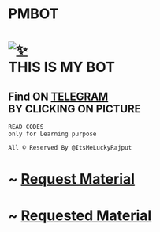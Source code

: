 # PMBOT 

# [![✨](https://te.legra.ph/file/fa3800791925bc48ee698.jpg)](https://t.me/LbjiBot) <br>THIS IS MY BOT 

## Find ON [TELEGRAM](https://t.me/ItsMeLuckyRajput)<br>BY CLICKING ON PICTURE
```python3
READ CODES
only for Learning purpose  

All © Reserved By @ItsMeLuckyRajput

```
# ~ [Request Material](https://t.me/RequestMaterial)
# ~ [Requested Material](https://t.me/RequestedMaterial)

